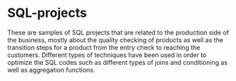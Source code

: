 # SQL-projects

These are samples of SQL projects that are related to the production side of the business, mostly about the quality checking of products as well as the transition steps for a product from the entry check to reaching the customers. Different types of techniques have been used in order to optimize the SQL codes such as different types of joins and conditioning as well as aggregation functions.
